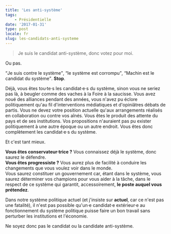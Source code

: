 ```yaml
---
title: 'Les anti-système'
tags:
    - Présidentielle
date: '2017-01-31'
type: post
locale: fr
slug: les-candidats-anti-systeme
---
```


> Je suis le candidat anti-système, donc votez pour moi.

Ou pas.

<!-- more -->

<q>Je suis contre le système</q>, <q>le système est corrompu</q>, <q>Machin est le candidat du système</q>. **Stop**.

Déjà, vous êtes tou·te·s les candidat·e·s du système, sinon vous ne seriez pas là, à beugler comme des vaches à la Foire à la saucisse. Vous avez noué des alliances pendant des années, vous n'avez pu éclore politiquement qu'au fil d'interventions médiatiques et d'opiniâtres débats de partis. Vous ne devez votre position actuelle qu'aux arrangements réalisés en collaboration ou contre vos aînés. Vous êtes le produit des attente du pays et de ses institutions. Vos propositions n'auraient pas pu exister politiquement à une autre époque ou un autre endroit. Vous êtes donc complètement les candidat·e·s du système.

Et c'est tant mieux.

**Vous êtes conservateur·trice ?** Vous connaissez déjà le système, donc saurez le défendre.  
**Vous êtes progressiste ?** Vous aurez plus de facilité à conduire les changements que vous voulez voir dans le monde.  
Vous saurez constituer un gouvernement car, étant dans le système, vous saurez déterminer vos champions pour vous aider à la tâche, dans le respect de ce système qui garantit, accessoirement, **le poste auquel vous prétendez**.

Dans notre système politique actuel (et j'insiste sur **actuel**, car ce n'est pas une fatalité), il n'est pas possible qu'un·e candidat·e extérieur·e au fonctionnement du système politique puisse faire un bon travail sans perturber les institutions et l'économie.

Ne soyez donc pas le candidat ou la candidate anti-système.
